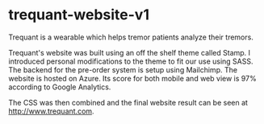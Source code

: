 # trequant-website-v1
Trequant is a wearable which helps tremor patients analyze their tremors. 

Trequant's website was built using an off the shelf theme called Stamp. I introduced personal modifications to the theme to fit our use using 
SASS. The backend for the pre-order system is setup using Mailchimp. The website is hosted on Azure. Its score for both mobile and 
web view is 97% according to Google Analytics. 

The CSS was then combined and the final website result can be seen at http://www.trequant.com.
